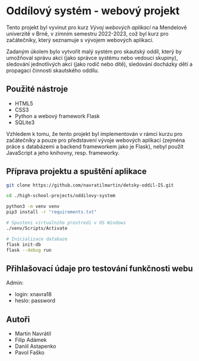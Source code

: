 # Oddílový systém - webový projekt 

Tento projekt byl vyvinut pro kurz *Vývoj webových aplikací* na Mendelově univerzitě v Brně, v zimním semestru 2022-2023, což byl kurz pro začátečníky, který seznamuje s vývojem webových aplikací.

Zadaným úkolem bylo vytvořit malý systém pro skautský oddíl, který by umožňoval správu akcí (jako správce systému nebo vedoucí skupiny), sledování jednotlivých akcí (jako rodič nebo dítě), sledování docházky dětí a propagaci činnosti skautského oddílu.

## Použité nástroje

- HTML5
- CSS3
- Python a webový framework Flask
- SQLite3

Vzhledem k tomu, že tento projekt byl implementován v rámci kurzu pro začátečníky a pouze pro představení vývoje webových aplikací (zejména práce s databázemi a backend frameworkem jako je Flask), nebyl použít JavaScript a jeho knihovny, resp. frameworky.

## Příprava projektu a spuštění aplikace

```bash
git clone https://github.com/navratilmartin/detsky-oddil-IS.git

cd ./high-school-projects/oddilovy-system

python3 -m venv venv
pip3 install -r "requirements.txt"

# Spusteni virtualniho prostredi v OS Windows
./venv/Scripts/Activate

# Inicializace databaze
flask init-db
flask --debug run
```

## Přihlašovací údaje pro testování funkčnosti webu

Admin:
- login: xnavra18
- heslo: password

## Autoři

- Martin Navrátil
- Filip Adámek
- Daniil Astapenko
- Pavol Faško
